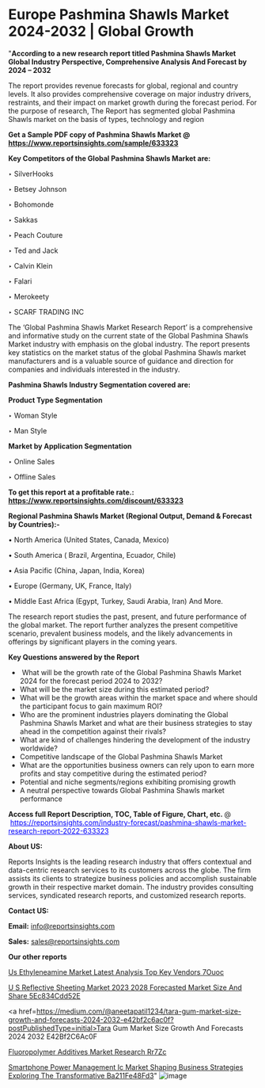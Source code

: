 # Europe Pashmina Shawls Market 2024-2032 | Global Growth

"<strong>According to a new research report titled Pashmina Shawls Market Global Industry Perspective, Comprehensive Analysis And Forecast by 2024 – 2032</strong>

The report provides revenue forecasts for global, regional and country levels. It also provides comprehensive coverage on major industry drivers, restraints, and their impact on market growth during the forecast period. For the purpose of research, The Report has segmented global Pashmina Shawls market on the basis of types, technology and region

<strong>Get a Sample PDF copy of Pashmina Shawls Market </strong><strong>@<a href=https://www.reportsinsights.com/sample/633323 style=color:#0000ff;> https://www.reportsinsights.com/sample/633323</a></strong></font>

<strong>Key Competitors of the Global Pashmina Shawls Market are:</strong>

‣ SilverHooks

‣ Betsey Johnson

‣ Bohomonde

‣ Sakkas

‣ Peach Couture

‣ Ted and Jack

‣ Calvin Klein

‣ Falari

‣ Merokeety

‣ SCARF TRADING INC

The ‘Global Pashmina Shawls Market Research Report’ is a comprehensive and informative study on the current state of the Global Pashmina Shawls Market industry with emphasis on the global industry. The report presents key statistics on the market status of the global Pashmina Shawls market manufacturers and is a valuable source of guidance and direction for companies and individuals interested in the industry.

<strong>Pashmina Shawls Industry Segmentation covered are:</strong>

<strong>Product Type Segmentation</strong>

‣    Woman Style

‣ Man Style

<strong>Market by Application Segmentation</strong>

‣   Online Sales

‣ Offline Sales

<strong>To get this report at a profitable rate.: <a href=https://www.reportsinsights.com/discount/633323 style=color:#0000ff;>https://www.reportsinsights.com/discount/633323</a></strong></font>

<strong>Regional Pashmina Shawls Market (Regional Output, Demand &amp; Forecast by Countries):-</strong>

• North America (United States, Canada, Mexico)

• South America ( Brazil, Argentina, Ecuador, Chile)

• Asia Pacific (China, Japan, India, Korea)

• Europe (Germany, UK, France, Italy)

• Middle East Africa (Egypt, Turkey, Saudi Arabia, Iran) And More.

The research report studies the past, present, and future performance of the global market. The report further analyzes the present competitive scenario, prevalent business models, and the likely advancements in offerings by significant players in the coming years.

<strong>Key Questions answered by the Report</strong>
<ul>
  <li> What will be the growth rate of the Global Pashmina Shawls Market 2024 for the forecast period 2024 to 2032?</li>
  <li>What will be the market size during this estimated period?</li>
  <li>What will be the growth areas within the market space and where should the participant focus to gain maximum ROI?</li>
  <li>Who are the prominent industries players dominating the Global Pashmina Shawls Market and what are their business strategies to stay ahead in the competition against their rivals?</li>
  <li>What are kind of challenges hindering the development of the industry worldwide?</li>
  <li>Competitive landscape of the Global Pashmina Shawls Market</li>
  <li>What are the opportunities business owners can rely upon to earn more profits and stay competitive during the estimated period?</li>
  <li>Potential and niche segments/regions exhibiting promising growth</li>
  <li>A neutral perspective towards Global Pashmina Shawls market performance</li>
</ul>
<strong>Access full Report Description, TOC, Table of Figure, Chart, etc. </strong>@  <a href=https://reportsinsights.com/industry-forecast/pashmina-shawls-market-research-report-2022-633323 style=color:#0000ff;>https://reportsinsights.com/industry-forecast/pashmina-shawls-market-research-report-2022-633323</a></font>

<strong><strong>About US</strong>:</strong>

Reports Insights is the leading research industry that offers contextual and data-centric research services to its customers across the globe. The firm assists its clients to strategize business policies and accomplish sustainable growth in their respective market domain. The industry provides consulting services, syndicated research reports, and customized research reports.

<strong>Contact US:</strong>

<p class=""""><b>Email:</b> <a href=mailto:info@reportsinsights.com>info@reportsinsights.com</a></p>
<p class=""""><b>Sales:</b> <a href=mailto:sales@reportsinsights.com>sales@reportsinsights.com</a></p>

<strong>Our other reports</strong>

<a href=https://www.linkedin.com/pulse/us-ethyleneamine-market-latest-analysis-top-key-vendors-7ouoc/>Us Ethyleneamine Market Latest Analysis Top Key Vendors 7Ouoc</a>

<a href=https://medium.com/@shindeaaswini6/u-s-reflective-sheeting-market-2023-2028-forecasted-market-size-and-share-5ec834cdd52e>U S Reflective Sheeting Market 2023 2028 Forecasted Market Size And Share 5Ec834Cdd52E</a>

<a href=https://medium.com/@aneetapatil1234/tara-gum-market-size-growth-and-forecasts-2024-2032-e42bf2c6ac0f?postPublishedType=initial>Tara Gum Market Size Growth And Forecasts 2024 2032 E42Bf2C6Ac0F</a>

<a href=https://www.linkedin.com/pulse/fluoropolymer-additives-market-research-rr7zc/>Fluoropolymer Additives Market Research Rr7Zc</a>

<a href=https://medium.com/@anuragakarte041/smartphone-power-management-ic-market-shaping-business-strategies-exploring-the-transformative-ba211fe48fd3>Smartphone Power Management Ic Market Shaping Business Strategies Exploring The Transformative Ba211Fe48Fd3</a>"
![image](https://github.com/Reportsinsights123/RIgrowth/assets/158415881/dde83609-bab2-4c97-9e8b-7aaa57ced9cd)

